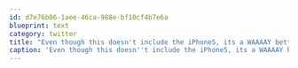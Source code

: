 ```yaml
---
id: d7e76b06-1aee-46ca-988e-bf10cf4b7e6a
blueprint: text
category: twitter
title: "Even though this doesn't include the iPhone5, its a WAAAAY better comparison than the one floating around today ow.ly/dHI84"
caption: 'Even though this doesn''t include the iPhone5, its a WAAAAY better comparison than the one floating around today <a href="http://ow.ly/dHI84" title="http://ow.ly/dHI84" class="link link_untco">ow.ly/dHI84</a>'
---
```

